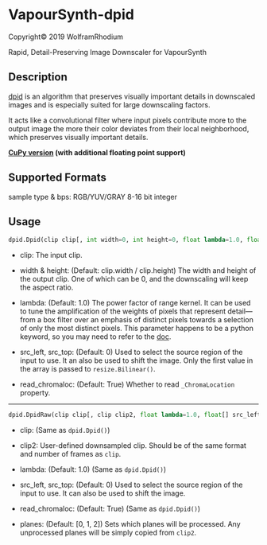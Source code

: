# VapourSynth-dpid
Copyright© 2019 WolframRhodium

Rapid, Detail-Preserving Image Downscaler for VapourSynth

## Description

[dpid](http://www.gcc.tu-darmstadt.de/home/proj/dpid/) is an algorithm that preserves visually important details in downscaled images and is especially suited for large downscaling factors.

It acts like a convolutional filter where input pixels contribute more to the output image the more their color deviates from their local neighborhood, which preserves visually important details.

__[CuPy version](https://github.com/WolframRhodium/muvsfunc/blob/master/Collections/examples/Dpid_cupy/dpid_cupy.vpy) (with additional  floating point support)__

## Supported Formats

sample type & bps: RGB/YUV/GRAY 8-16 bit integer

## Usage

```python
dpid.Dpid(clip clip[, int width=0, int height=0, float lambda=1.0, float[] src_left=0, float[] src_top=0, bool read_chromaloc=True])
```

- clip:
    The input clip.

- width & height: (Default: clip.width / clip.height)
    The width and height of the output clip. One of which can be 0, and the downscaling will keep the aspect ratio.

- lambda: (Default: 1.0)
    The power factor of range kernel. It can be used to tune the amplification of the weights of pixels that represent detail—from a box filter over an emphasis of distinct pixels towards a selection of only the most distinct pixels. This parameter happens to be a python keyword, so you may need to refer to the [doc](http://www.vapoursynth.com/doc/pythonreference.html#python-keywords-as-filter-arguments).

- src_left, src_top: (Default: 0)
    Used to select the source region of the input to use. It an also be used to shift the image. Only the first value in the array is passed to `resize.Bilinear()`.

- read_chromaloc: (Default: True)
    Whether to read `_ChromaLocation` property.

---

```python
dpid.DpidRaw(clip clip[, clip clip2, float lambda=1.0, float[] src_left=0, float[] src_top=0, bool read_chromaloc=True, int[] planes=[0, 1, 2]])
```

- clip:
    (Same as `dpid.Dpid()`)

- clip2:
    User-defined downsampled clip. Should be of the same format and number of frames as `clip`.

- lambda: (Default: 1.0)
    (Same as `dpid.Dpid()`)

- src_left, src_top: (Default: 0)
    Used to select the source region of the input to use. It can also be used to shift the image.

- read_chromaloc: (Default: True)
    (Same as `dpid.Dpid()`)

- planes: (Default: [0, 1, 2])
    Sets which planes will be processed. Any unprocessed planes will be simply copied from `clip2`.
